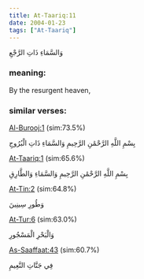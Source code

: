 ```yaml
---
title: At-Taariq:11
date: 2004-01-23
tags: ["At-Taariq"]
---
```

وَالسَّمَاءِ ذَاتِ الرَّجْعِ
### meaning: 
By the resurgent heaven,
### similar verses: 

[Al-Burooj:1](/85/1) (sim:73.5%)

بِسْمِ اللَّهِ الرَّحْمَٰنِ الرَّحِيمِ وَالسَّمَاءِ ذَاتِ الْبُرُوجِ

[At-Taariq:1](/86/1) (sim:65.6%)

بِسْمِ اللَّهِ الرَّحْمَٰنِ الرَّحِيمِ وَالسَّمَاءِ وَالطَّارِقِ

[At-Tin:2](/95/2) (sim:64.8%)

وَطُورِ سِينِينَ

[At-Tur:6](/52/6) (sim:63.0%)

وَالْبَحْرِ الْمَسْجُورِ

[As-Saaffaat:43](/37/43) (sim:60.7%)

فِي جَنَّاتِ النَّعِيمِ
